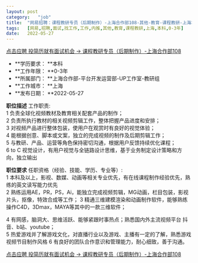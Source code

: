 ```yaml
---
layout:	post
category:	"job"
title:	"网易招聘：课程教研专员（后期制作）-上海合作部108-其他-教育-课程教研-上海本科0-3年"
tags:	[网易,招聘,面试,找工作,工作,内推,其他,教育,课程教研,上海,本科,0-3年]
date:	2022-05-27
---
```


[点击应聘 投简历就有面试机会 -> 课程教研专员（后期制作）-上海合作部108](http://mobile.bole.netease.com/bole/boleDetail?id=38565&employeeId=346f03c3cda5f04c&key=all)



- **学历要求： **本科
- **工作年限： **0-3年
- **所属部门： **上海合作部-平台开发运营部-UP工作室-教研组
- **工作城市： **上海
- **发布日期： **2022-05-27



**职位描述**
工作职责:		
1	负责全球化视频教材及教育相关配套产品的制作；	
2	负责所执行教材的相关视频剪辑工作，整体把握产品进度和安排；	
3	对视频产品进行整体包装，使用户在观赏时有良好的视觉体验；	
4	能根据创意、脚本或文案，独立的完成视频的制作及后期剪辑工作；	
5	与教研、产品、运营等角色保持密切沟通，根据用户反馈持续优化课程；	
6	to C 视觉设计，有用户视觉与全链路设计思维，基于业务制定设计策略和方向，独立输出	
	




**职位要求**
任职资格（经验、技能、学历、专业等）:		
1	本科及以上，影视、数媒、动画等相关专业优先，有在线课程制作经验优先，熟练的英文读写能力优先	
2	熟练运用AE，PR，PS，Ai，能独立完成视频剪辑，MG动画，栏目包装，影视片头，抠像，特效合成等工作；
3	精通三维建模渲染和动画制作软件，能够熟练操作C4D，3Dmax，MAYA等其中的一款三维软件；
	
4	有网感，脑洞大、思维活跃、能够紧跟时事热点；熟悉国内外主流视频平台 抖音、b站、youtube；	
5	热爱游戏并了解游戏文化，对直播行业以及游戏、主播有一定的了解，熟悉游戏视频节目制作风格	
6	有良好的团队合作意识和管理能力，耐心细致，善于沟通。	



[点击应聘 投简历就有面试机会 -> 课程教研专员（后期制作）-上海合作部108](http://mobile.bole.netease.com/bole/boleDetail?id=38565&employeeId=346f03c3cda5f04c&key=all)